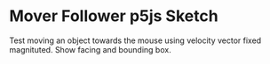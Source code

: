 #  Mover Follower p5js Sketch

Test moving an object towards the mouse using velocity vector fixed magnituted. Show facing and bounding box.
